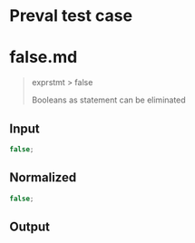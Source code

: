 # Preval test case

# false.md

> exprstmt > false
>
> Booleans as statement can be eliminated

## Input

`````js filename=intro
false;
`````

## Normalized

`````js filename=intro
false;
`````

## Output

`````js filename=intro

`````
